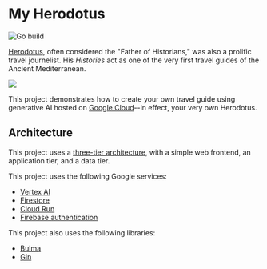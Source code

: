 # My Herodotus

![Go build](https://github.com/telpirion/MyHerodotus/actions/workflows/go.yml/badge.svg)

[Herodotus][herodotus], often considered the "Father of Historians," was also a prolific
travel journelist. His _Histories_ act as one of the very first travel guides of the
Ancient Mediterranean.

![](https://upload.wikimedia.org/wikipedia/commons/thumb/6/6d/Marble_bust_of_Herodotos_MET_DT11742_%28cropped%29.jpg/220px-Marble_bust_of_Herodotos_MET_DT11742_%28cropped%29.jpg)

This project demonstrates how to create your own travel guide using generative AI
hosted on [Google Cloud][gcp]--in effect, your very own Herodotus.

## Architecture

This project uses a [three-tier architecture][three-tier], with a simple web
frontend, an application tier, and a data tier.

This project uses the following Google services:

+ [Vertex AI][vertex]
+ [Firestore][firestore]
+ [Cloud Run][run]
+ [Firebase authentication][firebase]

This project also uses the following libraries:

+ [Bulma][bulma]
+ [Gin][gin]

[bulma]: https://bulma.io/documentation/components/message/
[firebase]: https://firebase.google.com/docs/auth/web/password-auth
[firestore]: https://cloud.google.com/firestore/docs/samples/firestore-data-query#firestore_data_query-go
[gcp]: https://cloud.google.com
[gin]: https://github.com/gin-gonic/gin
[herodotus]: https://en.wikipedia.org/wiki/Herodotus
[run]: https://cloud.google.com/run/docs/overview/what-is-cloud-run
[three-tier]: https://www.ibm.com/topics/three-tier-architecture
[vertex]: https://cloud.google.com/vertex-ai/docs
